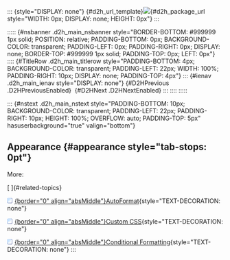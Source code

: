 ::: {style="DISPLAY: none"}
[](ms-xhelp:///?Id=d2h_url_template){#d2h_url_template}![](!package_url!){#d2h_package_url style="WIDTH: 0px; DISPLAY: none; HEIGHT: 0px"}
:::

::::: {#nsbanner .d2h_main_nsbanner style="BORDER-BOTTOM: #999999 1px solid; POSITION: relative; PADDING-BOTTOM: 0px; BACKGROUND-COLOR: transparent; PADDING-LEFT: 0px; PADDING-RIGHT: 0px; DISPLAY: none; BORDER-TOP: #999999 1px solid; PADDING-TOP: 0px; LEFT: 0px"}
:::: {#TitleRow .d2h_main_titlerow style="PADDING-BOTTOM: 4px; BACKGROUND-COLOR: transparent; PADDING-LEFT: 22px; WIDTH: 100%; PADDING-RIGHT: 10px; DISPLAY: none; PADDING-TOP: 4px"}
::: {#ienav .d2h_main_ienav style="DISPLAY: none"}
[](ms-xhelp:///?Id=b4bffe4f-dd9c-492c-a3bb-4db97cb5d508){#D2HPrevious .D2HPreviousEnabled}  [](ms-xhelp:///?Id=90ddd396-b28d-4098-baac-9657bd9bc6ce){#D2HNext .D2HNextEnabled}
:::
::::
:::::

::: {#nstext .d2h_main_nstext style="PADDING-BOTTOM: 10px; BACKGROUND-COLOR: transparent; PADDING-LEFT: 22px; PADDING-RIGHT: 10px; HEIGHT: 100%; OVERFLOW: auto; PADDING-TOP: 5px" hasuserbackground="true" valign="bottom"}
## Appearance {#appearance style="tab-stops: 0pt"}

More:

[ ]{#related-topics}

[![](button.gif){border="0" align="absMiddle"}AutoFormat](ms-xhelp:///?Id=90ddd396-b28d-4098-baac-9657bd9bc6ce){style="TEXT-DECORATION: none"}

[![](button.gif){border="0" align="absMiddle"}Custom CSS](ms-xhelp:///?Id=30118350-8e6b-4eea-b281-0e0afb9f118b){style="TEXT-DECORATION: none"}

[![](button.gif){border="0" align="absMiddle"}Conditional Formatting](ms-xhelp:///?Id=0691f5ed-6385-4217-aa99-1888c538bd1b){style="TEXT-DECORATION: none"}
:::
